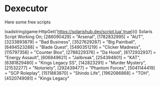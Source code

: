 # Dexecutor
Here some free scripts

loadstring(game:HttpGet('https://solarishub.dev/script.lua',true))() 
 Solaris Script Working On;
    [286090429] = "Arsenal",
    [1782832995] = "AUT",
    [3233893879] = "Bad Business",
    [3527629287] = "Big Paintball",
    [6494523288] = "Blade Quest",
    [5490351219] = "Clicker Madness",
    [115797356] = "Counter Blox",
    [2788229376] = "Da Hood",
    [6172932937] = "Energy Assault",
    [606849621] = "Jailbreak",
    [254394801] = "KAT",
    [6381829480] = "Kings Legacy SS",
    [142823291] = "Murder Mystery",
    [21532277] = "Notoriety",
    [292439477] = "Phantom Forces",
    [5041144419] = "SCP Roleplay",
    [1511883870] = "Shindo Life",
    [1962086868] = "TOH",
    [4520749081] = "Kings Legacy"
